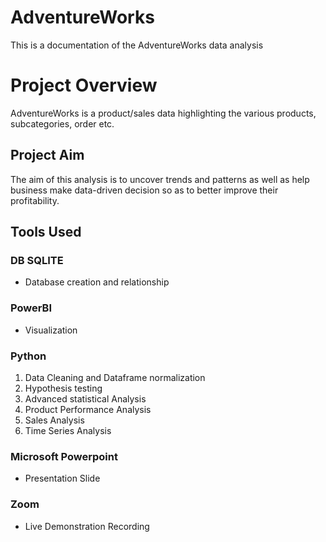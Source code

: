 # AdventureWorks
This is a documentation of the AdventureWorks data analysis 

# Project Overview
AdventureWorks is a product/sales data highlighting the various products, subcategories, order etc.

## Project Aim
The aim of this analysis is to uncover trends and patterns as well as help business make data-driven decision so as to better improve their profitability.

## Tools Used 
### DB SQLITE
  - Database creation and relationship
### PowerBI
  - Visualization
### Python
  1. Data Cleaning and Dataframe normalization
  2. Hypothesis testing
  3. Advanced statistical Analysis
  4. Product Performance Analysis
  5. Sales Analysis
  6. Time Series Analysis
### Microsoft Powerpoint
-  Presentation Slide
### Zoom
  - Live Demonstration Recording
  

  
